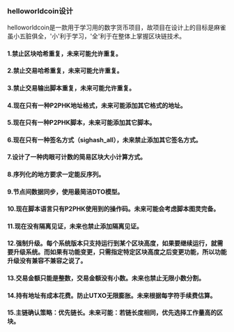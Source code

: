 ### helloworldcoin设计
helloworldcoin是一款用于学习用的数字货币项目，故项目在设计上的目标是麻雀虽小五脏俱全，'小'利于学习，'全'利于在整体上掌握区块链技术。
#### 1.禁止区块哈希重复，未来可能允许重复。
#### 2.禁止交易哈希重复，未来可能允许重复。
#### 3.禁止交易输出脚本重复，未来可能允许重复。
#### 4.现在只有一种P2PHK地址格式，未来可能添加其它格式的地址。
#### 5.现在只有一种P2PHK脚本，未来可能添加其它脚本。
#### 6.现在只有一种签名方式（sighash_all），未来禁止添加其它签名方式。
#### 7.设计了一种肉眼可计数的简易区块大小计算方式。
#### 8.序列化的地方要求一定能反序列。
#### 9.节点间数据同步，使用最简洁DTO模型。
#### 10.现在脚本语言只有P2PHK使用到的操作码。未来可能会考虑脚本图灵完备。
#### 11.现在没有隔离见证，未来也禁止添加隔离见证。
#### 12.强制升级。每个系统版本只支持运行到某个区块高度，如果要继续运行，就需要升级系统。而如果有功能变更，只需指定特定区块高度之后变更功能，所以功能升级没有兼容不兼容之说了。
#### 13.交易金额只能是整数，交易金额没有小数。未来也禁止无限小数分割。
#### 14.持有地址有成本花费。防止UTXO无限膨胀。未来根据每字符手续费估算。
#### 15.主链确认策略：优先链长。未来可能：若链长度相同，优先选择工作量高的区块。